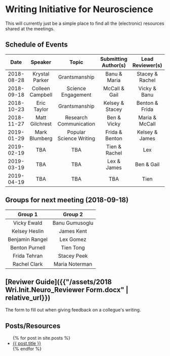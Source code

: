 # Writing Initiative for Neuroscience

This will currently just be a simple place to find all the (electronic) resources shared at the meetings.

## Schedule of Events

|    Date    |      Speaker     |          Topic          | Submitting Author(s) | Lead Reviewer(s) |
|:----------:|:----------------:|:-----------------------:|:--------------------:|:----------------:|
| 2018-08-28 |  Krystal Parker  |      Grantsmanship      |     Banu & Maria     |  Stacey & Rachel |
| 2018-09-18 | Colleen Campbell |    Science Engagement   |     McCall & Gail    |   Vicky & Banu   |
| 2018-10-23 |    Eric Taylor   |      Grantsmanship      |    Kelsey & Stacey   |  Benton & Frida  |
| 2018-11-27 |  Matt Gilchrest  |  Research Communication |      Ben & Vicky     |  Maria & McCall  |
| 2019-01-29 |   Mark Blumberg  | Popular Science Writing |    Frida & Benton    |  Kelsey & James  |
| 2019-02-19 |        TBA       |           TBA           |     Tien & Rachel    |        Lex       |
| 2019-03-19 |        TBA       |           TBA           |      Lex & James     |    Ben & Gail    |
| 2019-04-19 |        TBA       |           TBA           |          TBA         |       Tien       |

## Groups for next meeting (2018-09-18)

|    Group 1    |    Group 2    |
|:-------------:|:-------------:|
|Vicky Ewald    |Banu Gumusoglu |
|Kelsey Heslin  |James Kent     |
|Benjamin Rangel|Lex Gomez      |
|Benton Purnell |Tien Tong      |
|Frida Tehran   |Stacey Peek    |
|Rachel Clark   |Maria Noterman |

## [Reviwer Guide]({{"/assets/2018 Wri.Init.Neuro_Reviewer Form.docx" | relative_url}})

The form to fill out when giving feedback on a collegue's writing.

## Posts/Resources

<ul>
  {% for post in site.posts %}
    <li>
      <a href="{{ post.url | relative_url }}">{{ post.title }}</a>
    </li>
  {% endfor %}
</ul>